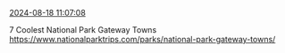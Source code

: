 [2024-08-18 11:07:08](https://mstdn.social/@hill_wanderer/112982702743099041)

7 Coolest National Park Gateway Towns <a href="https://www.nationalparktrips.com/parks/national-park-gateway-towns/" target="_blank" rel="nofollow noopener noreferrer" translate="no">https://www.nationalparktrips.com/parks/national-park-gateway-towns/</a>